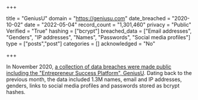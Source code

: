 +++

title = "GeniusU"
domain = "https://geniusu.com"
date_breached = "2020-10-02"
date = "2022-05-04"
record_count = "1,301,460"
privacy = "Public"
Verified = "True"
hashing = ["bcrypt"]
breached_data = ["Email addresses", "Genders", "IP addresses", "Names", "Passwords", "Social media profiles"]
type = ["posts","post"]
categories = []
acknowledged = "No"


+++


In November 2020, <a href="https://www.databreaches.net/more-drama-on-a-forum-and-a-slew-of-new-databases-dumped/" target="_blank" rel="noopener">a collection of data breaches were made public including the &quot;Entrepreneur Success Platform&quot;, GeniusU</a>. Dating back to the previous month, the data included 1.3M names, email and IP addresses, genders, links to social media profiles and passwords stored as bcrypt hashes.

